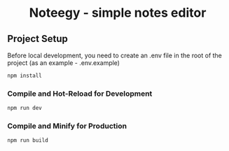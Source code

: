 
<h1 align="center">
  Noteegy - simple notes editor
</h1>

## Project Setup

Before local development, you need to create an .env file in the root of the project (as an example - .env.example)

```sh
npm install
```

### Compile and Hot-Reload for Development

```sh
npm run dev
```

### Compile and Minify for Production

```sh
npm run build
```
